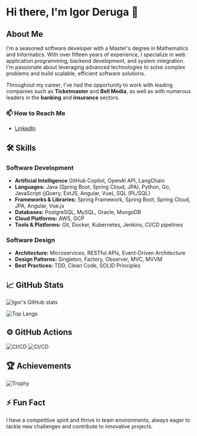 # Hi there, I'm Igor Deruga :wave:

## About Me
I'm a seasoned software developer with a Master's degree in Mathematics and Informatics. With over fifteen years of experience, I specialize in web application programming, backend development, and system integration. I'm passionate about leveraging advanced technologies to solve complex problems and build scalable, efficient software solutions.

Throughout my career, I've had the opportunity to work with leading companies such as **Ticketmaster** and **Bell Media**, as well as with numerous leaders in the **banking** and **insurance** sectors.

### 📫 How to Reach Me
- [LinkedIn](https://www.linkedin.com/in/igorderuga/)

## 🛠️ Skills

### **Software Development**
- **Artificial Intelligence** GitHub Copilot, OpenAI API, LangChain
- **Languages:** Java (Spring Boot, Spring Cloud, JPA), Python, Go, JavaScript (jQuery, ExtJS, Angular, Vue), SQL (PL/SQL)
- **Frameworks & Libraries:** Spring Framework, Spring Boot, Spring Cloud, JPA, Angular, Vue.js
- **Databases:** PostgreSQL, MySQL, Oracle, MongoDB
- **Cloud Platforms:** AWS, GCP
- **Tools & Platforms:** Git, Docker, Kubernetes, Jenkins, CI/CD pipelines

### **Software Design**
- **Architecture:** Microservices, RESTful APIs, Event-Driven Architecture
- **Design Patterns:** Singleton, Factory, Observer, MVC, MVVM
- **Best Practices:** TDD, Clean Code, SOLID Principles

## 📈 GitHub Stats
![Igor's GitHub stats](https://github-readme-stats.vercel.app/api?username=ideruga&show_icons=true&theme=dracula)

![Top Langs](https://github-readme-stats.vercel.app/api/top-langs/?username=ideruga&layout=compact&theme=dracula)

## ⚙️ GitHub Actions
![CI/CD](https://github.com/ideruga/ai-document-generator/actions/workflows/docker-image.yml/badge.svg)
![CI/CD](https://github.com/ideruga/proprietary-documentation-rag/actions/workflows/docker-image.yml/badge.svg)

## 🏆 Achievements
![Trophy](https://github-profile-trophy.vercel.app/?username=ideruga&theme=dracula)

## ⚡ Fun Fact
I have a competitive spirit and thrive in team environments, always eager to tackle new challenges and contribute to innovative projects.

